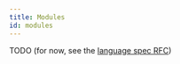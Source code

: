 ```yaml
---
title: Modules
id: modules
---
```


TODO (for now, see the [language spec RFC](../../../contributing_versioned_docs/version-latest/999-rfcs/2023-06-12-language-spec.md))
